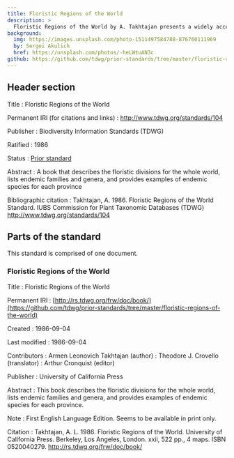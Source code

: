 ```yaml
---
title: Floristic Regions of the World
description: >
  Floristic Regions of the World by A. Takhtajan presents a widely accepted schema of biogeographical areas defined by environmental factors and floristic composition. It is a hierarchical schema that recognizes six floristic kingdoms, 35 floristic regions and 152 floristic provinces.
background:
  img: https://images.unsplash.com/photo-1511497584788-876760111969
  by: Sergei Akulich
  href: https://unsplash.com/photos/-heLWtuAN3c
github: https://github.com/tdwg/prior-standards/tree/master/floristic-regions-of-the-world
---
```


## Header section

Title
: Floristic Regions of the World

Permanent IRI (for citations and links)
: <http://www.tdwg.org/standards/104>

Publisher
: Biodiversity Information Standards (TDWG)

Ratified
: 1986

Status
: [Prior standard](/standards/status-and-categories/#status)

Abstract
: A book that describes the floristic divisions for the whole world, lists endemic families and genera, and provides examples of endemic species for each province

Bibliographic citation
: Takhtajan, A. 1986. Floristic Regions of the World Standard. IUBS Commission for Plant Taxonomic Databases (TDWG) <http://www.tdwg.org/standards/104>

## Parts of the standard

This standard is comprised of one document.

### Floristic Regions of the World

Title
: Floristic Regions of the World

Permanent IRI
: [http://rs.tdwg.org/frw/doc/book/](https://github.com/tdwg/prior-standards/tree/master/floristic-regions-of-the-world)

Created
: 1986-09-04

Last modified
: 1986-09-04

Contributors
: Armen Leonovich Takhtajan (author)
: Theodore J. Crovello (translator)
: Arthur Cronquist (editor)

Publisher
: University of California Press

Abstract
: This book describes the floristic divisions for the whole world, lists endemic families and genera, and provides examples of endemic species for each province.

Note
: First English Language Edition. Seems to be available in print only.

Citation
: Takhtajan, A. L. 1986. Floristic Regions of the World. University of California Press. Berkeley, Los Angeles, London. xxii, 522 pp., 4 maps. ISBN 0520040279. <http://rs.tdwg.org/frw/doc/book/>


